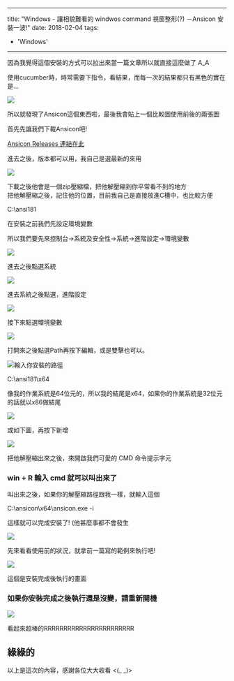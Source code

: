 
---
title: "Windows - 讓相貌難看的 windwos command 視窗整形(?) －Ansicon 安裝一波!"
date: 2018-02-04
tags: 
  - 'Windows'
---

因為我覺得這個安裝的方式可以拉出來當一篇文章所以就直接這麼做了 A\_A

使用cucumber時，時常需要下指令，看結果，而每一次的結果都只有黑色的實在是...

![](/img/2018-001738/1517674357_47729.png)

所以就發現了Ansicon這個東西啦，最後我會貼上一個比較圖使用前後的兩張圖

首先先讓我們下載Ansicon吧!

[Ansicon Releases 連結在此](https://github.com/adoxa/ansicon/releases)

進去之後，版本都可以用，我自己是選最新的來用

![](/img/2018-001738/1516448889_74666.png)

下載之後他會是一個zip壓縮檔，把他解壓縮到你平常看不到的地方  
把他解壓縮之後，記住他的位置，目前我自己是直接放進C槽中，也比較方便

C:\\ansi181

在安裝之前我們先設定環境變數

所以我們要先來控制台->系統及安全性->系統->進階設定->環境變數

![](/img/2018-001738/1516449287_33959.png)

進去之後點選系統

![](/img/2018-001738/1516449315_88169.png)

進去系統之後點選，進階設定

![](/img/2018-001738/1516449341_13458.png)

接下來點選環境變數

![](/img/2018-001738/1516449363_23916.png)

打開來之後點選Path再按下編輯，或是雙擊也可以。

![](/img/2018-001738/1516449422_83527.png)輸入你安裝的路徑

C:\\ansi181\\x64

像我的作業系統是64位元的，所以我的結尾是x64，如果你的作業系統是32位元的話就以x86做結尾

![](/img/2018-001738/1516449472_51852.png)

或如下圖，再按下新增

![](/img/2018-001738/1517673589_8054.png)

把他解壓縮出來之後，來開啟我們可愛的 CMD 命令提示字元 

### win + R 輸入 cmd 就可以叫出來了

叫出來之後，如果你的解壓縮路徑跟我一樣，就輸入這個

C:\\ansicon\\x64\\ansicon.exe -i

這樣就可以完成安裝了! (他甚麼事都不會發生

![](/img/2018-001738/1517671985_73555.png)

先來看看使用前的狀況，就拿前一篇寫的範例來執行吧!

![](/img/2018-001738/1517673755_26601.png)

這個是安裝完成後執行的畫面

### 如果你安裝完成之後執行還是沒變，請重新開機

![](/img/2018-001738/1517673952_76624.png)

看起來超棒的RRRRRRRRRRRRRRRRRRRRRRR

綠綠的
---

以上是這次的內容，感謝各位大大收看 <(\_ \_)>